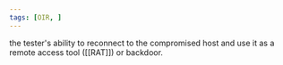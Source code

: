 ```yaml
---
tags: [OIR, ]
---
```


the tester's ability to reconnect to the compromised host and use it as a remote access tool ([[RAT]]) or backdoor.